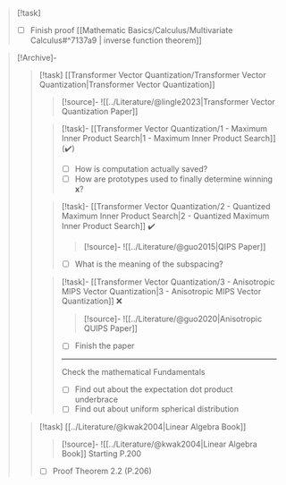 >[!task]
>- [ ] Finish proof [[Mathematic Basics/Calculus/Multivariate Calculus#^7137a9 | inverse function theorem]] 



>[!Archive]-
>
>>[!task] [[Transformer Vector Quantization/Transformer Vector Quantization|Transformer Vector Quantization]]
>>>[!source]-
>>>![[../Literature/@lingle2023|Transformer Vector Quantization Paper]]
>>
>>>[!task]- [[Transformer Vector Quantization/1 - Maximum Inner Product Search|1 - Maximum Inner Product Search]] (✔️)
>>> - [ ] How is computation actually saved?
>>> - [ ] How are prototypes used to finally determine winning $\mathbf{x}$?
>>
>>>[!task]- [[Transformer Vector Quantization/2 - Quantized Maximum Inner Product Search|2 - Quantized Maximum Inner Product Search]] ✔️
>>>>[!source]-
>>>>![[../Literature/@guo2015|QIPS Paper]]
>>> - [ ] What is the meaning of the subspacing?
>>
>>>[!task]- [[Transformer Vector Quantization/3 - Anisotropic MIPS Vector Quantization|3 - Anisotropic MIPS Vector Quantization]] ❌
>>>>[!source]- 
>>>>![[../Literature/@guo2020|Anisotropic QUIPS Paper]]
>>>- [ ] Finish the paper
>>> ---
>>> Check the mathematical Fundamentals
>>>- [ ] Find out about the expectation dot product underbrace
>>>- [ ] Find out about uniform spherical distribution
>
>>[!task] [[../Literature/@kwak2004|Linear Algebra Book]]
>>>[!source]-
>>>![[../Literature/@kwak2004|Linear Algebra Book]]
>>>Starting P.200
>>
>>- [ ] Proof Theorem 2.2 (P.206)